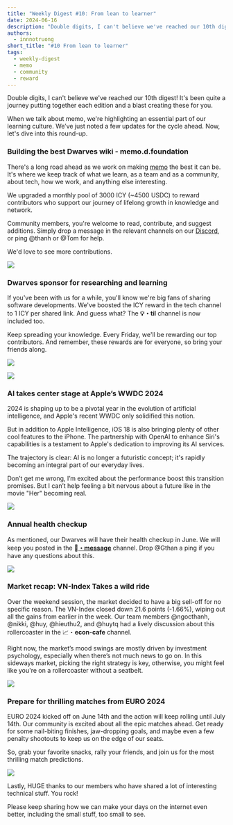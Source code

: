 ```yaml
---
title: "Weekly Digest #10: From lean to learner"
date: 2024-06-16
description: "Double digits, I can't believe we've reached our 10th digest! It's been quite a journey putting together each edition and a blast creating these for you. When we talk about memo, we're highlighting an essential part of our learning culture. We’ve just noted a few updates for the cycle ahead. Now, let's dive into this round-up."
authors:
  - innnotruong
short_title: "#10 From lean to learner"
tags:
  - weekly-digest
  - memo
  - community
  - reward
---
```


Double digits, I can't believe we've reached our 10th digest! It's been quite a journey putting together each edition and a blast creating these for you.

When we talk about memo, we're highlighting an essential part of our learning culture. We’ve just noted a few updates for the cycle ahead. Now, let's dive into this round-up.

### Building the best Dwarves wiki - memo.d.foundation

There's a long road ahead as we work on making [memo](https://memo.d.foundation/) the best it can be. It's where we keep track of what we learn, as a team and as a community, about tech, how we work, and anything else interesting.

We upgraded a monthly pool of 3000 ICY (~4500 USDC) to reward contributors who support our journey of lifelong growth in knowledge and network.

Community members, you're welcome to read, contribute, and suggest additions. Simply drop a message in the relevant channels on our [Discord](http://discord.gg/dfoundation), or ping @thanh or @Tom for help.

We'd love to see more contributions.

![](assets/10-from-lean-to-learner-memo.webp)

### Dwarves sponsor for researching and learning

If you've been with us for a while, you'll know we're big fans of sharing software developments. We've boosted the ICY reward in the tech channel to 1 ICY per shared link. And guess what? The **💡・til** channel is now included too.

Keep spreading your knowledge. Every Friday, we'll be rewarding our top contributors. And remember, these rewards are for everyone, so bring your friends along.

![](assets/10-from-lean-to-learner-icy-reward.webp)

![](assets/10-from-lean-to-learner-top-contributors.webp)

### AI takes center stage at Apple’s WWDC 2024

2024 is shaping up to be a pivotal year in the evolution of artificial intelligence, and Apple's recent WWDC only solidified this notion.

But in addition to Apple Intelligence, iOS 18 is also bringing plenty of other cool features to the iPhone. The partnership with OpenAI to enhance Siri's capabilities is a testament to Apple's dedication to improving its AI services.

The trajectory is clear: AI is no longer a futuristic concept; it's rapidly becoming an integral part of our everyday lives.

Don’t get me wrong, I’m excited about the performance boost this transition promises. But I can’t help feeling a bit nervous about a future like in the movie "Her" becoming real.

![](assets/10-from-lean-to-learner-wwdc.webp)

### Annual health checkup

As mentioned, our Dwarves will have their health checkup in June. We will keep you posted in the 📌[**・message**](https://discord.com/channels/462663954813157376/1249591418746306570/1249591981248872501) channel. Drop @Gthan a ping if you have any questions about this.

![](assets/10-from-lean-to-learner-health-checkup.webp)

### Market recap: VN-Index Takes a wild ride

Over the weekend session, the market decided to have a big sell-off for no specific reason. The VN-Index closed down 21.6 points (-1.66%), wiping out all the gains from earlier in the week. Our team members @ngocthanh, @nikki, @huy, @hieuthu2, and @huytq had a lively discussion about this rollercoaster in the 📈・**econ-cafe** channel.

Right now, the market’s mood swings are mostly driven by investment psychology, especially when there’s not much news to go on. In this sideways market, picking the right strategy is key, otherwise, you might feel like you're on a rollercoaster without a seatbelt.

![](assets/10-from-lean-to-learner-econ-cafe.webp)

### Prepare for thrilling matches from EURO 2024

EURO 2024 kicked off on June 14th and the action will keep rolling until July 14th. Our community is excited about all the epic matches ahead. Get ready for some nail-biting finishes, jaw-dropping goals, and maybe even a few penalty shootouts to keep us on the edge of our seats.

So, grab your favorite snacks, rally your friends, and join us for the most thrilling match predictions.

![](assets/10-from-lean-to-learner-euro.webp)

Lastly, HUGE thanks to our members who have shared a lot of interesting technical stuff. You rock!

Please keep sharing how we can make your days on the internet even better, including the small stuff, too small to see.
